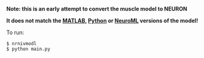 **Note: this is an early attempt to convert the muscle model to NEURON**


**It does not match the [MATLAB](https://github.com/openworm/muscle_model/tree/master/BoyleCohen2008/MatlabSupport/Main_Version), 
[Python](https://github.com/openworm/muscle_model/tree/master/BoyleCohen2008/PythonSupport/Main_Version) or 
[NeuroML](https://github.com/openworm/muscle_model/tree/master/NeuroML2) versions of the model!**


To run:

```
$ nrnivmodl
$ python main.py
```